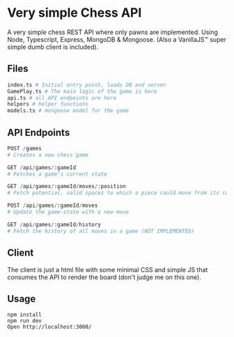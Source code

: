 # Very simple Chess API
A very simple chess REST API where only pawns are implemented. Using Node, Typescript, Express, MongoDB & Mongoose.
(Also a VanillaJS™ super simple dumb client is included).

## Files
```python
index.ts # Initial entry point, loads DB and server
GamePlay.ts # The main logic of the game is here
api.ts # all API endpoints are here
helpers # helper functions
models.ts # mongoose model for the game
```

## API Endpoints
```python
POST /games
# Creates a new chess game

GET /api/games/:gameId
# Fetches a game’s current state

GET /api/games/:gameId/moves/:position
# Fetch potential, valid spaces to which a piece could move from its current position

POST /api/games/:gameId/moves
# Update the game-state with a new move

GET /api/games/:gameId/history
# Fetch the history of all moves in a game (NOT IMPLEMENTED)
```

## Client
The client is just a html file with some minimal CSS and simple JS that consumes the API to render the board (don't judge me on this one).

## Usage
```
npm install
npm run dev
Open http://localhost:3000/
```